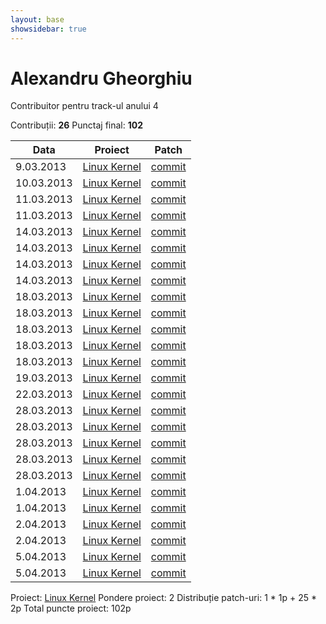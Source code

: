 ```yaml
---
layout: base
showsidebar: true
---
```


# Alexandru Gheorghiu

Contribuitor pentru track-ul anului 4

Contribuții: **26**
Punctaj final: **102**

|Data |Proiect | Patch |
|-----|--------|-------|
| 9.03.2013|[Linux Kernel][kernel]|[commit](https://lkml.org/lkml/2013/3/10/238)|
|10.03.2013|[Linux Kernel][kernel]|[commit](https://lkml.org/lkml/2013/3/10/110)|
|11.03.2013|[Linux Kernel][kernel]|[commit](https://lkml.org/lkml/2013/3/11/155)|
|11.03.2013|[Linux Kernel][kernel]|[commit](https://lkml.org/lkml/2013/3/10/214)|
|14.03.2013|[Linux Kernel][kernel]|[commit](https://kernel.googlesource.com/pub/scm/linux/kernel/git/gregkh/staging/+/f54ab7d916ee4504e91b552c38cfa2f82df3718d)|
|14.03.2013|[Linux Kernel][kernel]|[commit](https://lkml.org/lkml/2013/3/12/4)|
|14.03.2013|[Linux Kernel][kernel]|[commit](https://lkml.org/lkml/2013/3/14/47)|
|14.03.2013|[Linux Kernel][kernel]|[commit](https://lkml.org/lkml/2013/3/14/43)|
|18.03.2013|[Linux Kernel][kernel]|[commit](https://lkml.org/lkml/2013/3/18/353)|
|18.03.2013|[Linux Kernel][kernel]|[commit](https://lkml.org/lkml/2013/3/18/335)|
|18.03.2013|[Linux Kernel][kernel]|[commit](https://lkml.org/lkml/2013/3/18/317)|
|18.03.2013|[Linux Kernel][kernel]|[commit](https://lkml.org/lkml/2013/3/18/290)|
|18.03.2013|[Linux Kernel][kernel]|[commit](https://lkml.org/lkml/2013/3/18/982)|
|19.03.2013|[Linux Kernel][kernel]|[commit](https://lkml.org/lkml/2013/3/19/389)|
|22.03.2013|[Linux Kernel][kernel]|[commit](https://lkml.org/lkml/2013/3/22/372)|
|28.03.2013|[Linux Kernel][kernel]|[commit](https://lkml.org/lkml/2013/3/28/86)|
|28.03.2013|[Linux Kernel][kernel]|[commit](https://kernel.googlesource.com/pub/scm/linux/kernel/git/gregkh/char-misc/+/275b5d2061c20749582060be68b6ec4692736d28)|
|28.03.2013|[Linux Kernel][kernel]|[commit](https://lkml.org/lkml/2013/3/26/248)|
|28.03.2013|[Linux Kernel][kernel]|[commit](https://lkml.org/lkml/2013/3/26/211)|
|28.03.2013|[Linux Kernel][kernel]|[commit](https://lkml.org/lkml/2013/3/26/212)|
| 1.04.2013|[Linux Kernel][kernel]|[commit](https://lkml.org/lkml/2013/4/1/205)|
| 1.04.2013|[Linux Kernel][kernel]|[commit](https://lkml.org/lkml/2013/4/1/206)|
| 2.04.2013|[Linux Kernel][kernel]|[commit](https://lkml.org/lkml/2013/4/2/127)|
| 2.04.2013|[Linux Kernel][kernel]|[commit](https://lkml.org/lkml/2013/4/2/128)|
| 5.04.2013|[Linux Kernel][kernel]|[commit](https://lkml.org/lkml/2013/4/2/313)|
| 5.04.2013|[Linux Kernel][kernel]|[commit](https://lkml.org/lkml/2013/4/3/667)|

Proiect: [Linux Kernel][kernel]
Pondere proiect: 2
Distribuție patch-uri: 1 * 1p + 25 * 2p
Total puncte proiect: 102p

[kernel]: http://www.kernel.org "Linux kernel"
